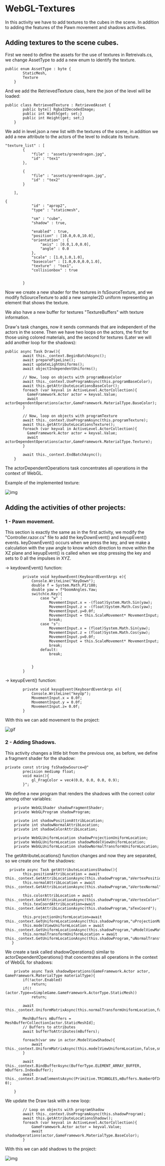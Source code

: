 # WebGL-Textures

In this activity we have to add textures to the cubes in the scene. In addition to adding the features of the Pawn movement and shadows activities.

## Adding textures to the scene cubes.

First we need to define the assets for the use of textures in Retreivals.cs, we change AssetType to add a new enum to identify the texture.

```
public enum AssetType : byte {
        StaticMesh,
        Texture
    }
```

And we add the RetrievedTexture class, here the json of the level will be loaded:

```
public class RetrievedTexture : RetrievedAsset {
        public byte[] Rgba32DecodedImage; 
        public int Width{get; set;}
        public int Height{get; set;}
    }
```

We add in level.json a new list with the textures of the scene, in addition we add a new attribute to the actors of the level to indicate its texture.

```
"texture_list" : [
        {
            "file" : "assets/greendragon.jpg",
            "id" : "tex1"
        },

        {
            "file" : "assets/greendragon.jpg",
            "id" : "tex2"
        }

    ],
```

```
{
            "id" : "aprop2",
            "type" : "staticmesh",

            "sm" : "cube",
            "shadow" : true,

            "enabled" : true,
            "position" : [10.0,0.0,10.0],
            "orientation" : {
                "axis" : [0.0,1.0,0.0],
                "angle" : 0.0
            },
            "scale" : [1.0,1.0,1.0],
            "basecolor" : [1.0,0.0,0.0,1.0],
            "texture" : "tex1",
            "collisionbox" : true


        }
```

Now we create a new shader for the textures in fsSourceTexture, and we modify fsSourceTexture to add a new sampler2D uniform representing an element that shows the texture.

We also have a new buffer for textures "TextureBuffers" with texture information.

Draw's task changes, now it sends commands that are independent of the actors in the scene. Then we have two loops on the actors, the first for those using colored materials, and the second for textures (Later we will add another loop for the shadows):

```
public async Task Draw(){
        await this._context.BeginBatchAsync();
        await preparePipeLine();
        await updateLightUniforms(); 
        await objectIndependentUniforms();

        // Now, loop on objects with programBaseColor
        await this._context.UseProgramAsync(this.programBaseColor);
        await this.getAttributeLocationsBaseColor();
        foreach (var keyval in ActiveLevel.ActorCollection){
          GameFramework.Actor actor = keyval.Value;
          await actorDependentOperations(actor,GameFramework.MaterialType.BaseColor);
        }

        // Now, loop on objects with programTexture
        await this._context.UseProgramAsync(this.programTexture);
        await this.getAttributeLocationsTexture();
        foreach (var keyval in ActiveLevel.ActorCollection){
          GameFramework.Actor actor = keyval.Value;
          await actorDependentOperations(actor,GameFramework.MaterialType.Texture);
        }

        await this._context.EndBatchAsync();
    }
```

The actorDependentOperations task concentrates all operations in the context of WebGL.

Example of the implemented texture:

![img](./img/texture.JPG)

## Adding the activities of other projects:

### 1 - Pawn movement.

This section is exactly the same as in the first activity, we modify the "Controller.razor.cs" file to add the keyDownEvent() and keyupEvent() events.
keyDownEvent() occurs when we press the key, and we make a calculation with the yaw angle to know which direction to move within the XZ plane and keyupEvent() is called when we stop pressing the key and sets to 0 all the impulses in XYZ.

-> keydownEvent() function:
```
        private void keydownEvent(KeyboardEventArgs e){
            Console.WriteLine("KeyDown");
            double f = System.Math.PI/180;                        
            double yaw = f*boomAngles.Yaw;
            switch(e.Key){
                case "w" :
                    MovementInput.x = -(float)System.Math.Sin(yaw);
                    MovementInput.z = -(float)System.Math.Cos(yaw);
                    MovementInput.y=0.0f;
                    MovementInput = this.ScaleMovement* MovementInput;
                    break;
                case "s":
                    MovementInput.x = (float)System.Math.Sin(yaw);
                    MovementInput.z = (float)System.Math.Cos(yaw);
                    MovementInput.y=0.0f;
                    MovementInput = this.ScaleMovement* MovementInput;
                    break;
                default:
                    break;
                    

            }
        }
```

-> keyupEvent() function:
```
        private void keyupEvent(KeyboardEventArgs e){
            Console.WriteLine("keyUp"); 
            MovementInput.x = 0.0f;
            MovementInput.y = 0.0f;
            MovementInput.z= 0.0f;
        }
```
With this we can add movement to the project:

![gif](./GIF/movement.gif)

### 2 - Adding Shadows.

This activity changes a little bit from the previous one, as before, we define a fragment shader for the shadow:

```
private const string fsShadowSource=@"
        precision mediump float;
        void main(){
            gl_FragColor = vec4(0.0, 0.0, 0.0, 0.9);
        }";
```

We define a new program that renders the shadows with the correct color among other variables:

```
    private WebGLShader shadowFragmentShader;
    private WebGLProgram shadowProgram;

    private int shadowPositionAttribLocation;
    private int shadowNormalAttribLocation;
    private int shadowColorAttribLocation;
    
    private WebGLUniformLocation shadowProjectionUniformLocation;
    private WebGLUniformLocation shadowModelViewUniformLocation;
    private WebGLUniformLocation shadowNormalTransformUniformLocation;
```

The getAttributeLocations() function changes and now they are separated, so we create one for the shadows:

```
  private async Task getAttributeLocationsShadow(){
        this.positionAttribLocation = await this._context.GetAttribLocationAsync(this.shadowProgram,"aVertexPosition");
        this.normalAttribLocation = await this._context.GetAttribLocationAsync(this.shadowProgram,"aVertexNormal");

        this.colorAttribLocation = await this._context.GetAttribLocationAsync(this.shadowProgram,"aVertexColor");
        this.texCoordAttribLocation=await this._context.GetAttribLocationAsync(this.shadowProgram,"aTexCoord");

        this.projectionUniformLocation=await this._context.GetUniformLocationAsync(this.shadowProgram,"uProjectionMatrix");
        this.modelViewUniformLocation = await this._context.GetUniformLocationAsync(this.shadowProgram,"uModelViewMatrix");
        this.normalTransformUniformLocation = await this._context.GetUniformLocationAsync(this.shadowProgram,"uNormalTransformMatrix");
   }
```

We create a task called shadowOperations() similar to actorDependentOperations() that concentrates all operations in the context of WebGL for shadows:

```
    private async Task shadowOperations(GameFramework.Actor actor, GameFramework.MaterialType materialType){
        if(!actor.Enabled) 
            return;
        if(!(actor.Type==SimpleGame.GameFramework.ActorType.StaticMesh)) 
            return;
           
        await this._context.UniformMatrixAsync(this.normalTransformUniformLocation,false,actor.NormalTransform.GetArray());

        MeshBuffers mBuffers = MeshBufferCollection[actor.StaticMeshId]; 
        // Buffers to attributes
        await bufferToAttributes(mBuffers);

        foreach(var smv in actor.ModelViewShadow){
            await this._context.UniformMatrixAsync(this.modelViewUniformLocation,false,smv.GetArray());
        }

        await this._context.BindBufferAsync(BufferType.ELEMENT_ARRAY_BUFFER, mBuffers.IndexBuffer);
        await this._context.DrawElementsAsync(Primitive.TRIANGLES,mBuffers.NumberOfIndices,DataType.UNSIGNED_SHORT, 0);
        
    }
```

We update the Draw task with a new loop:

```
        // Loop on objects with programShadow
        await this._context.UseProgramAsync(this.shadowProgram);
        await this.getAttributeLocationsShadow();
        foreach (var keyval in ActiveLevel.ActorCollection){
            GameFramework.Actor actor = keyval.Value;
            await shadowOperations(actor,GameFramework.MaterialType.BaseColor);
        }
```

With this we can add shadows to the project:

![img](./img/shadow.JPG)
